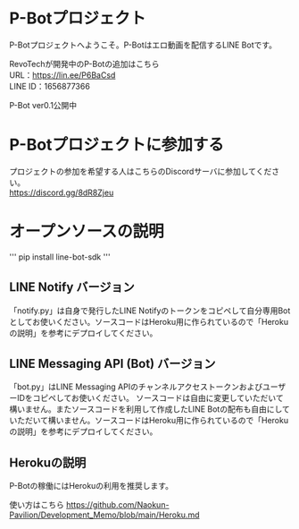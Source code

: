# P-Botプロジェクト

P-Botプロジェクトへようこそ。P-Botはエロ動画を配信するLINE Botです。  

RevoTechが開発中のP-Botの追加はこちら  
URL：https://lin.ee/P6BaCsd  
LINE ID：1656877366   

P-Bot ver0.1公開中

# P-Botプロジェクトに参加する

プロジェクトの参加を希望する人はこちらのDiscordサーバに参加してください。  
https://discord.gg/8dR8Zjeu

# オープンソースの説明
'''
pip install line-bot-sdk
'''

## LINE Notify バージョン
「notify.py」は自身で発行したLINE Notifyのトークンをコピペして自分専用Botとしてお使いください。ソースコードはHeroku用に作られているので「Herokuの説明」を参考にデプロイしてください。

## LINE Messaging API (Bot) バージョン
「bot.py」はLINE Messaging APIのチャンネルアクセストークンおよびユーザーIDをコピペしてお使いください。  ソースコードは自由に変更していただいて構いません。またソースコードを利用して作成したLINE Botの配布も自由にしていただいて構いません。ソースコードはHeroku用に作られているので「Herokuの説明」を参考にデプロイしてください。

## Herokuの説明

P-Botの稼働にはHerokuの利用を推奨します。  

使い方はこちら
https://github.com/Naokun-Pavilion/Development_Memo/blob/main/Heroku.md
